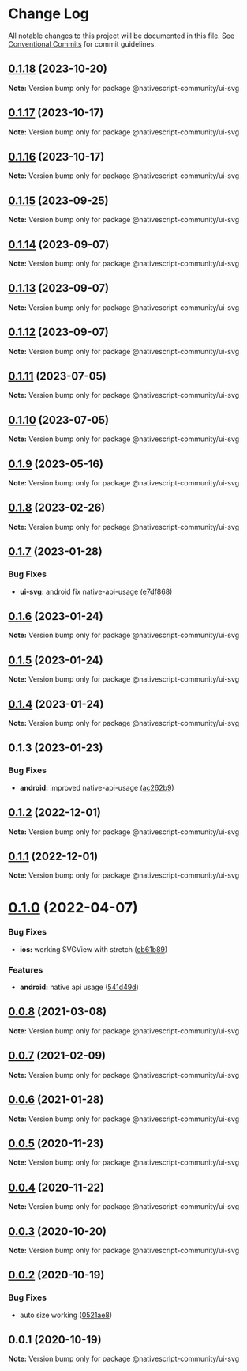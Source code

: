 # Change Log

All notable changes to this project will be documented in this file.
See [Conventional Commits](https://conventionalcommits.org) for commit guidelines.

## [0.1.18](https://github.com/nativescript-community/ui-canvas/compare/@nativescript-community/ui-svg@0.1.17...@nativescript-community/ui-svg@0.1.18) (2023-10-20)

**Note:** Version bump only for package @nativescript-community/ui-svg

## [0.1.17](https://github.com/nativescript-community/ui-canvas/compare/@nativescript-community/ui-svg@0.1.16...@nativescript-community/ui-svg@0.1.17) (2023-10-17)

**Note:** Version bump only for package @nativescript-community/ui-svg

## [0.1.16](https://github.com/nativescript-community/ui-canvas/compare/@nativescript-community/ui-svg@0.1.15...@nativescript-community/ui-svg@0.1.16) (2023-10-17)

**Note:** Version bump only for package @nativescript-community/ui-svg

## [0.1.15](https://github.com/nativescript-community/ui-canvas/compare/@nativescript-community/ui-svg@0.1.14...@nativescript-community/ui-svg@0.1.15) (2023-09-25)

**Note:** Version bump only for package @nativescript-community/ui-svg

## [0.1.14](https://github.com/nativescript-community/ui-canvas/compare/@nativescript-community/ui-svg@0.1.13...@nativescript-community/ui-svg@0.1.14) (2023-09-07)

**Note:** Version bump only for package @nativescript-community/ui-svg

## [0.1.13](https://github.com/nativescript-community/ui-canvas/compare/@nativescript-community/ui-svg@0.1.12...@nativescript-community/ui-svg@0.1.13) (2023-09-07)

**Note:** Version bump only for package @nativescript-community/ui-svg

## [0.1.12](https://github.com/nativescript-community/ui-canvas/compare/@nativescript-community/ui-svg@0.1.11...@nativescript-community/ui-svg@0.1.12) (2023-09-07)

**Note:** Version bump only for package @nativescript-community/ui-svg

## [0.1.11](https://github.com/nativescript-community/ui-canvas/compare/@nativescript-community/ui-svg@0.1.10...@nativescript-community/ui-svg@0.1.11) (2023-07-05)

**Note:** Version bump only for package @nativescript-community/ui-svg

## [0.1.10](https://github.com/nativescript-community/ui-canvas/compare/@nativescript-community/ui-svg@0.1.9...@nativescript-community/ui-svg@0.1.10) (2023-07-05)

**Note:** Version bump only for package @nativescript-community/ui-svg

## [0.1.9](https://github.com/nativescript-community/ui-canvas/compare/@nativescript-community/ui-svg@0.1.8...@nativescript-community/ui-svg@0.1.9) (2023-05-16)

**Note:** Version bump only for package @nativescript-community/ui-svg

## [0.1.8](https://github.com/nativescript-community/ui-canvas/compare/@nativescript-community/ui-svg@0.1.7...@nativescript-community/ui-svg@0.1.8) (2023-02-26)

**Note:** Version bump only for package @nativescript-community/ui-svg

## [0.1.7](https://github.com/nativescript-community/ui-canvas/compare/@nativescript-community/ui-svg@0.1.6...@nativescript-community/ui-svg@0.1.7) (2023-01-28)

### Bug Fixes

* **ui-svg:** android fix native-api-usage ([e7df868](https://github.com/nativescript-community/ui-canvas/commit/e7df868526761be7611731c41111b82138fc939c))

## [0.1.6](https://github.com/nativescript-community/ui-canvas/compare/@nativescript-community/ui-svg@0.1.5...@nativescript-community/ui-svg@0.1.6) (2023-01-24)

**Note:** Version bump only for package @nativescript-community/ui-svg

## [0.1.5](https://github.com/nativescript-community/ui-canvas/compare/@nativescript-community/ui-svg@0.1.4...@nativescript-community/ui-svg@0.1.5) (2023-01-24)

**Note:** Version bump only for package @nativescript-community/ui-svg

## [0.1.4](https://github.com/nativescript-community/ui-canvas/compare/@nativescript-community/ui-svg@0.1.3...@nativescript-community/ui-svg@0.1.4) (2023-01-24)

**Note:** Version bump only for package @nativescript-community/ui-svg

## 0.1.3 (2023-01-23)

### Bug Fixes

* **android:** improved native-api-usage ([ac262b9](https://github.com/nativescript-community/ui-canvas/commit/ac262b977fa84d2d4a1c1b089822fa38a4601d16))

## [0.1.2](https://github.com/nativescript-community/ui-svg/compare/v0.1.1...v0.1.2) (2022-12-01)

**Note:** Version bump only for package @nativescript-community/ui-svg

## [0.1.1](https://github.com/nativescript-community/ui-svg/compare/v0.1.0...v0.1.1) (2022-12-01)

**Note:** Version bump only for package @nativescript-community/ui-svg

# [0.1.0](https://github.com/nativescript-community/ui-svg/compare/v0.0.8...v0.1.0) (2022-04-07)

### Bug Fixes

-   **ios:** working SVGView with stretch ([cb61b89](https://github.com/nativescript-community/ui-svg/commit/cb61b89efa110d888e351dd2df230408b6656cf1))

### Features

-   **android:** native api usage ([541d49d](https://github.com/nativescript-community/ui-svg/commit/541d49dfba3f3e0a7cc262885083f930e78eafb2))

## [0.0.8](https://github.com/nativescript-community/ui-svg/compare/v0.0.7...v0.0.8) (2021-03-08)

**Note:** Version bump only for package @nativescript-community/ui-svg

## [0.0.7](https://github.com/nativescript-community/ui-svg/compare/v0.0.6...v0.0.7) (2021-02-09)

**Note:** Version bump only for package @nativescript-community/ui-svg

## [0.0.6](https://github.com/nativescript-community/ui-svg/compare/v0.0.5...v0.0.6) (2021-01-28)

**Note:** Version bump only for package @nativescript-community/ui-svg

## [0.0.5](https://github.com/nativescript-community/ui-svg/compare/v0.0.4...v0.0.5) (2020-11-23)

**Note:** Version bump only for package @nativescript-community/ui-svg

## [0.0.4](https://github.com/nativescript-community/ui-svg/compare/v0.0.3...v0.0.4) (2020-11-22)

**Note:** Version bump only for package @nativescript-community/ui-svg

## [0.0.3](https://github.com/nativescript-community/ui-svg/compare/v0.0.2...v0.0.3) (2020-10-20)

**Note:** Version bump only for package @nativescript-community/ui-svg

## [0.0.2](https://github.com/nativescript-community/ui-svg/compare/v0.0.1...v0.0.2) (2020-10-19)

### Bug Fixes

-   auto size working ([0521ae8](https://github.com/nativescript-community/ui-svg/commit/0521ae862bd2aad5b62fb96f4b11a94c6a87d557))

## 0.0.1 (2020-10-19)

**Note:** Version bump only for package @nativescript-community/ui-svg
